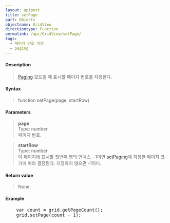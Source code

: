 ```yaml
---
layout: apipost
title: setPage
part: Objects
objectname: GridView
directiontype: Function
permalink: /api/GridView/setPage/
tags: 
  - 페이지 번호 지정
  - paging
---
```



#### Description

> [Paging](/api/features/Paging/) 모드일 때 표시할 페이지 번호를 지정한다.

#### Syntax

> function setPage(page, startRow)

#### Parameters

> **page**  
> Type: number  
> 페이지 번호.

> **startRow**  
> Type: number  
> 이 페이지에 표시할 첫번째 행의 인덱스. -1이면 [setPaging](/api/GridView/setPaging)에 지정한 페이지 크기에 따라 결정된다. 지정하지 않으면 -1이다.

#### Return value

> None.

#### Example

<pre class="prettyprint">
    var count = grid.getPageCount();
    grid.setPage(count - 1);
</pre>


